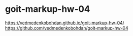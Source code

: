 # goit-markup-hw-04
https://vedmedenkobohdan.github.io/goit-markup-hw-04/ </br>
https://github.com/vedmedenkobohdan/goit-markup-hw-04
